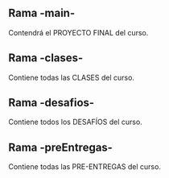 ## Rama -main-
Contendrá el PROYECTO FINAL del curso.

## Rama -clases-
Contiene todas las CLASES del curso.

## Rama -desafios-
Contiene todos los DESAFÍOS del curso.

## Rama -preEntregas-
Contiene todas las PRE-ENTREGAS del curso.
